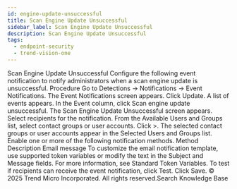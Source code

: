 ```yaml
---
id: engine-update-unsuccessful
title: Scan Engine Update Unsuccessful
sidebar_label: Scan Engine Update Unsuccessful
description: Scan Engine Update Unsuccessful
tags:
  - endpoint-security
  - trend-vision-one
---
```


 Scan Engine Update Unsuccessful Configure the following event notification to notify administrators when a scan engine update is unsuccessful. Procedure Go to Detections → Notifications → Event Notifications. The Event Notifications screen appears. Click Update. A list of events appears. In the Event column, click Scan engine update unsuccessful. The Scan Engine Update Unsuccessful screen appears. Select recipients for the notification. From the Available Users and Groups list, select contact groups or user accounts. Click >. The selected contact groups or user accounts appear in the Selected Users and Groups list. Enable one or more of the following notification methods. Method Description Email message To customize the email notification template, use supported token variables or modify the text in the Subject and Message fields. For more information, see Standard Token Variables. To test if recipients can receive the event notification, click Test. Click Save. © 2025 Trend Micro Incorporated. All rights reserved.Search Knowledge Base